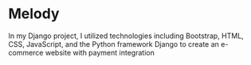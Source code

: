 # Melody
In my Django project, I utilized technologies including Bootstrap, HTML, CSS, JavaScript, and the Python framework Django to create an e-commerce website with payment integration
